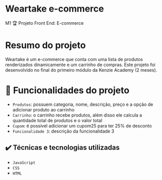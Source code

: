 # Weartake e-commerce
M1 🏆 Projeto Front End: E-commerce

# Resumo do projeto
Weartake é um e-commerce que conta com uma lista de produtos renderizados dinamicamente e um carrinho de compras.
Este projeto foi desenvolvido no final do primeiro módulo da Kenzie Academy (2 meses).

# :hammer: Funcionalidades do projeto

- `Produtos`: possuem categoria, nome, descrição, preço e a opção de adicionar produto ao carrinho
- `Carrinho`: o carrinho recebe produtos, além disso ele calcula a quantidade total de produtos e o valor total
- `Cupom`: é possível adicionar um cupom25 para ter 25% de desconto
- `Funcionalidade 3`: descrição da funcionalidade 3

## ✔️ Técnicas e tecnologias utilizadas

- ``JavaScript``
- ``CSS``
- ``HTML``
